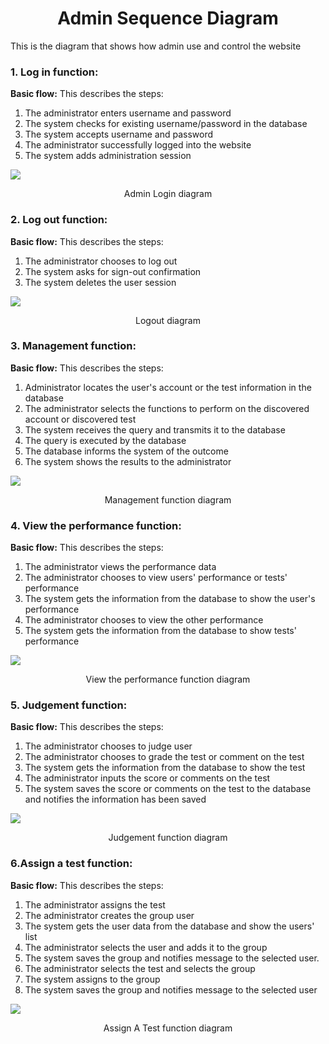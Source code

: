 <h1 align="center">Admin Sequence Diagram</h1> 

This is the diagram that shows how admin use and control the website

### 1. Log in function:
**Basic flow:**
This describes the steps:
1. The administrator enters username and password
2. The system checks for existing username/password in the database
3. The system accepts username and password
4. The administrator successfully logged into the website
5. The system adds administration session

<img src=/export/1.Login.png>
<p align="center"> Admin Login diagram </p>

### 2. Log out function:
**Basic flow:**
This describes the steps:
1. The administrator chooses to log out
2. The system asks for sign-out confirmation
3. The system deletes the user session

<img src=/export/2.Logout.png>
<p align="center"> Logout diagram </p>

### 3. Management function:
**Basic flow:**
This describes the steps:
1. Administrator locates the user's account or the test information in the database
2. The administrator selects the functions to perform on the discovered account or discovered test
3. The system receives the query and transmits it to the database
4. The query is executed by the database
5. The database informs the system of the outcome
6. The system shows the results to the administrator

<img src=/export/3.Management.png>
<p align="center"> Management function diagram </p>

### 4. View the performance function: 
**Basic flow:**
This describes the steps:
1. The administrator views the performance data
2. The administrator chooses to view users' performance or tests' performance
3. The system gets the information from the database to show the user's performance
4. The administrator chooses to view the other performance
5. The system gets the information from the database to show tests' performance

<img src=/export/4.Viewtheperformance.png>
<p align="center"> View the performance function diagram </p>

### 5. Judgement function: 
**Basic flow:**
This describes the steps:
1. The administrator chooses to judge user
2. The administrator chooses to grade the test or comment on the test 
3. The system gets the information from the database to show the test 
4. The administrator inputs the score or comments on the test
5. The system saves the score or comments on the test to the database and notifies the information has been saved

<img src=/export/5.Judgement.png>
<p align="center"> Judgement function diagram </p>

### 6.Assign a test function: 
**Basic flow:**
This describes the steps:
1. The administrator assigns the test
2. The administrator creates the group user
3. The system gets the user data from the database and show the users' list
4. The administrator selects the user and adds it to the group
5. The system saves the group and notifies message to the selected user.
6. The administrator selects the test and selects the group 
7. The system assigns to the group
8. The system saves the group and notifies message to the selected user 

<img src=/export/6.AssignATest.png>
<p align="center"> Assign A Test function diagram </p>
